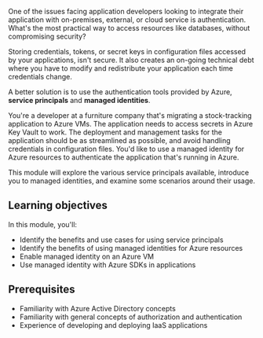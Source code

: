 One of the issues facing application developers looking to integrate their application with on-premises, external, or cloud service is authentication. What's the most practical way to access resources like databases, without compromising security?

Storing credentials, tokens, or secret keys in configuration files accessed by your applications, isn't secure. It also creates an on-going technical debt where you have to modify and redistribute your application each time credentials change.

A better solution is to use the authentication tools provided by Azure, **service principals** and **managed identities**.

You're a developer at a furniture company that's migrating a stock-tracking application to Azure VMs. The application needs to access secrets in Azure Key Vault to work. The deployment and management tasks for the application should be as streamlined as possible, and avoid handling credentials in configuration files. You'd like to use a managed identity for Azure resources to authenticate the application that's running in Azure.

This module will explore the various service principals available, introduce you to managed identities, and examine some scenarios around their usage.

## Learning objectives

In this module, you'll:

- Identify the benefits and use cases for using service principals
- Identify the benefits of using managed identities for Azure resources
- Enable managed identity on an Azure VM
- Use managed identity with Azure SDKs in applications

## Prerequisites

- Familiarity with Azure Active Directory concepts
- Familiarity with general concepts of authorization and authentication
- Experience of developing and deploying IaaS applications